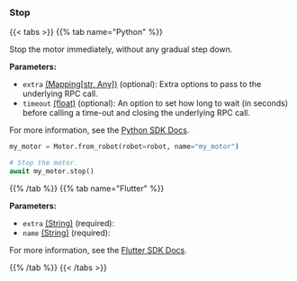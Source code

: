 ### Stop

{{< tabs >}}
{{% tab name="Python" %}}

Stop the motor immediately, without any gradual step down.

**Parameters:**

- `extra` [(Mapping[str, Any])](<INSERT PARAM TYPE LINK>) (optional): Extra options to pass to the underlying RPC call.
- `timeout` [(float)](<INSERT PARAM TYPE LINK>) (optional): An option to set how long to wait (in seconds) before calling a time-out and closing the underlying RPC call.


For more information, see the [Python SDK Docs](https://python.viam.dev/autoapi/viam/components/motor/client/index.html#viam.components.motor.client.MotorClient.stop).

``` python {class="line-numbers linkable-line-numbers"}
my_motor = Motor.from_robot(robot=robot, name="my_motor")

# Stop the motor.
await my_motor.stop()

```

{{% /tab %}}
{{% tab name="Flutter" %}}

**Parameters:**

- `extra` [(String)](https://api.flutter.dev/flutter/dart-core/String-class.html) (required):
- `name` [(String)](https://api.flutter.dev/flutter/dart-core/String-class.html) (required):


For more information, see the [Flutter SDK Docs](https://flutter.viam.dev/viam_protos.component.motor/MotorServiceClient/stop.html).

{{% /tab %}}
{{< /tabs >}}
